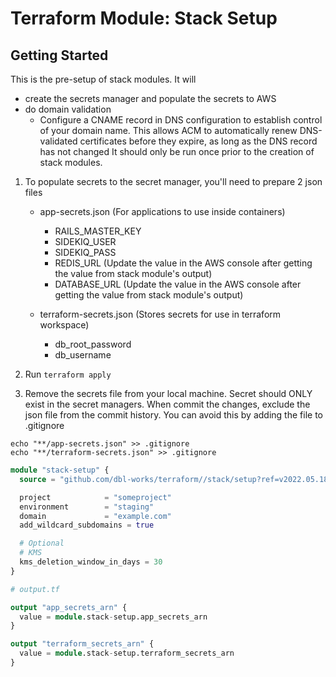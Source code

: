 # Terraform Module: Stack Setup
## Getting Started

This is the pre-setup of stack modules. It will
- create the secrets manager and populate the secrets to AWS
- do domain validation
  - Configure a CNAME record in DNS configuration to establish control of your domain name. This allows ACM to automatically renew DNS-validated certificates before they expire, as long as the DNS record has not changed
It should only be run once prior to the creation of stack modules.

1. To populate secrets to the secret manager, you'll need to prepare 2 json files
   - app-secrets.json (For applications to use inside containers)
     - RAILS_MASTER_KEY
     - SIDEKIQ_USER
     - SIDEKIQ_PASS
     - REDIS_URL (Update the value in the AWS console after getting the value from stack module's output)
     - DATABASE_URL (Update the value in the AWS console after getting the value from stack module's output)

   - terraform-secrets.json (Stores secrets for use in terraform workspace)
     - db_root_password
     - db_username

2. Run `terraform apply`
3. Remove the secrets file from your local machine. Secret should ONLY exist in the secret managers.
When commit the changes, exclude the json file from the commit history.
You can avoid this by adding the file to .gitignore

```
echo "**/app-secrets.json" >> .gitignore
echo "**/terraform-secrets.json" >> .gitignore
```


```terraform
module "stack-setup" {
  source = "github.com/dbl-works/terraform//stack/setup?ref=v2022.05.18"

  project            = "someproject"
  environment        = "staging"
  domain             = "example.com"
  add_wildcard_subdomains = true

  # Optional
  # KMS
  kms_deletion_window_in_days = 30
}
```

```terraform
# output.tf

output "app_secrets_arn" {
  value = module.stack-setup.app_secrets_arn
}

output "terraform_secrets_arn" {
  value = module.stack-setup.terraform_secrets_arn
}
```
